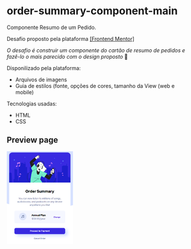 # order-summary-component-main

Componente Resumo de um Pedido.

Desafio proposto pela plataforma <a href="https://www.frontendmentor.io/">[Frontend Mentor]</a>
  
  <i>O desafio é construir um componente do cartão de resumo de pedidos e fazê-lo o mais parecido com o design proposto</i> :hammer:
  
  Disponilizado pela plataforma:
  * Arquivos de imagens
  * Guia de estilos (fonte, opções de cores, tamanho da View (web e mobile)
 
Tecnologias usadas:

* HTML
* CSS

## Preview page
<img src="images/preview-page.PNG" height=" 250px"></img> 
